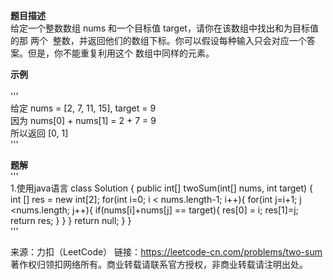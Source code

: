 **题目描述**  
	给定一个整数数组 nums 和一个目标值 target，请你在该数组中找出和为目标值的那 两个 
整数，并返回他们的数组下标。你可以假设每种输入只会对应一个答案。但是，你不能重复利用这个
数组中同样的元素。

**示例**<br>  		
'''  
给定 nums = [2, 7, 11, 15], target = 9  
因为 nums[0] + nums[1] = 2 + 7 = 9  
所以返回 [0, 1]      
'''
 

**题解**  
'''  
1.使用java语言
class Solution {
    public int[] twoSum(int[] nums, int target) {
        int [] res = new int[2];
        for(int i=0; i < nums.length-1; i++){
            for(int j=i+1; j <nums.length; j++){
                if(nums[i]+nums[j] == target){
                    res[0] = i;
                    res[1]=j;
                    return res;
                }
            }
        }
        return null;
    }
}  
'''  

来源：力扣（LeetCode）
链接：https://leetcode-cn.com/problems/two-sum
著作权归领扣网络所有。商业转载请联系官方授权，非商业转载请注明出处。
